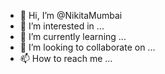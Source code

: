 - 👋 Hi, I’m @NikitaMumbai
- 👀 I’m interested in ...
- 🌱 I’m currently learning ...
- 💞️ I’m looking to collaborate on ...
- 📫 How to reach me ...

<!---
NikitaMumbai/NikitaMumbai is a ✨ special ✨ repository because its `README.md` (this file) appears on your GitHub profile.
You can click the Preview link to take a look at your changes.
--->
